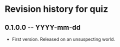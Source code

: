 # Revision history for quiz

## 0.1.0.0 -- YYYY-mm-dd

* First version. Released on an unsuspecting world.
